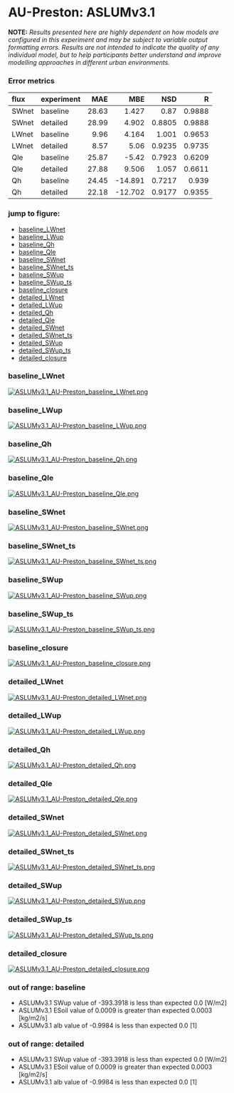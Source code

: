 # AU-Preston: ASLUMv3.1

**NOTE:** *Results presented here are highly dependent on how models are configured in this experiment and may be subject to variable output formatting errors. Results are not intended to indicate the quality of any individual model, but to help participants better understand and improve modelling approaches in different urban environments.*

### Error metrics
| flux   | experiment   |   MAE |     MBE |    NSD |      R |
|:-------|:-------------|------:|--------:|-------:|-------:|
| SWnet  | baseline     | 28.63 |   1.427 | 0.87   | 0.9888 |
| SWnet  | detailed     | 28.99 |   4.902 | 0.8805 | 0.9888 |
| LWnet  | baseline     |  9.96 |   4.164 | 1.001  | 0.9653 |
| LWnet  | detailed     |  8.57 |   5.06  | 0.9235 | 0.9735 |
| Qle    | baseline     | 25.87 |  -5.42  | 0.7923 | 0.6209 |
| Qle    | detailed     | 27.88 |   9.506 | 1.057  | 0.6611 |
| Qh     | baseline     | 24.45 | -14.891 | 0.7217 | 0.939  |
| Qh     | detailed     | 22.18 | -12.702 | 0.9177 | 0.9355 |

### jump to figure:
 - [baseline_LWnet](#baseline_lwnet)
 - [baseline_LWup](#baseline_lwup)
 - [baseline_Qh](#baseline_qh)
 - [baseline_Qle](#baseline_qle)
 - [baseline_SWnet](#baseline_swnet)
 - [baseline_SWnet_ts](#baseline_swnet_ts)
 - [baseline_SWup](#baseline_swup)
 - [baseline_SWup_ts](#baseline_swup_ts)
 - [baseline_closure](#baseline_closure)
 - [detailed_LWnet](#detailed_lwnet)
 - [detailed_LWup](#detailed_lwup)
 - [detailed_Qh](#detailed_qh)
 - [detailed_Qle](#detailed_qle)
 - [detailed_SWnet](#detailed_swnet)
 - [detailed_SWnet_ts](#detailed_swnet_ts)
 - [detailed_SWup](#detailed_swup)
 - [detailed_SWup_ts](#detailed_swup_ts)
 - [detailed_closure](#detailed_closure)

### <a name="baseline_lwnet"></a>baseline_LWnet
[![ASLUMv3.1_AU-Preston_baseline_LWnet.png](ASLUMv3.1_AU-Preston_baseline_LWnet.png)](ASLUMv3.1_AU-Preston_baseline_LWnet.png)

### <a name="baseline_lwup"></a>baseline_LWup
[![ASLUMv3.1_AU-Preston_baseline_LWup.png](ASLUMv3.1_AU-Preston_baseline_LWup.png)](ASLUMv3.1_AU-Preston_baseline_LWup.png)

### <a name="baseline_qh"></a>baseline_Qh
[![ASLUMv3.1_AU-Preston_baseline_Qh.png](ASLUMv3.1_AU-Preston_baseline_Qh.png)](ASLUMv3.1_AU-Preston_baseline_Qh.png)

### <a name="baseline_qle"></a>baseline_Qle
[![ASLUMv3.1_AU-Preston_baseline_Qle.png](ASLUMv3.1_AU-Preston_baseline_Qle.png)](ASLUMv3.1_AU-Preston_baseline_Qle.png)

### <a name="baseline_swnet"></a>baseline_SWnet
[![ASLUMv3.1_AU-Preston_baseline_SWnet.png](ASLUMv3.1_AU-Preston_baseline_SWnet.png)](ASLUMv3.1_AU-Preston_baseline_SWnet.png)

### <a name="baseline_swnet_ts"></a>baseline_SWnet_ts
[![ASLUMv3.1_AU-Preston_baseline_SWnet_ts.png](ASLUMv3.1_AU-Preston_baseline_SWnet_ts.png)](ASLUMv3.1_AU-Preston_baseline_SWnet_ts.png)

### <a name="baseline_swup"></a>baseline_SWup
[![ASLUMv3.1_AU-Preston_baseline_SWup.png](ASLUMv3.1_AU-Preston_baseline_SWup.png)](ASLUMv3.1_AU-Preston_baseline_SWup.png)

### <a name="baseline_swup_ts"></a>baseline_SWup_ts
[![ASLUMv3.1_AU-Preston_baseline_SWup_ts.png](ASLUMv3.1_AU-Preston_baseline_SWup_ts.png)](ASLUMv3.1_AU-Preston_baseline_SWup_ts.png)

### <a name="baseline_closure"></a>baseline_closure
[![ASLUMv3.1_AU-Preston_baseline_closure.png](ASLUMv3.1_AU-Preston_baseline_closure.png)](ASLUMv3.1_AU-Preston_baseline_closure.png)

### <a name="detailed_lwnet"></a>detailed_LWnet
[![ASLUMv3.1_AU-Preston_detailed_LWnet.png](ASLUMv3.1_AU-Preston_detailed_LWnet.png)](ASLUMv3.1_AU-Preston_detailed_LWnet.png)

### <a name="detailed_lwup"></a>detailed_LWup
[![ASLUMv3.1_AU-Preston_detailed_LWup.png](ASLUMv3.1_AU-Preston_detailed_LWup.png)](ASLUMv3.1_AU-Preston_detailed_LWup.png)

### <a name="detailed_qh"></a>detailed_Qh
[![ASLUMv3.1_AU-Preston_detailed_Qh.png](ASLUMv3.1_AU-Preston_detailed_Qh.png)](ASLUMv3.1_AU-Preston_detailed_Qh.png)

### <a name="detailed_qle"></a>detailed_Qle
[![ASLUMv3.1_AU-Preston_detailed_Qle.png](ASLUMv3.1_AU-Preston_detailed_Qle.png)](ASLUMv3.1_AU-Preston_detailed_Qle.png)

### <a name="detailed_swnet"></a>detailed_SWnet
[![ASLUMv3.1_AU-Preston_detailed_SWnet.png](ASLUMv3.1_AU-Preston_detailed_SWnet.png)](ASLUMv3.1_AU-Preston_detailed_SWnet.png)

### <a name="detailed_swnet_ts"></a>detailed_SWnet_ts
[![ASLUMv3.1_AU-Preston_detailed_SWnet_ts.png](ASLUMv3.1_AU-Preston_detailed_SWnet_ts.png)](ASLUMv3.1_AU-Preston_detailed_SWnet_ts.png)

### <a name="detailed_swup"></a>detailed_SWup
[![ASLUMv3.1_AU-Preston_detailed_SWup.png](ASLUMv3.1_AU-Preston_detailed_SWup.png)](ASLUMv3.1_AU-Preston_detailed_SWup.png)

### <a name="detailed_swup_ts"></a>detailed_SWup_ts
[![ASLUMv3.1_AU-Preston_detailed_SWup_ts.png](ASLUMv3.1_AU-Preston_detailed_SWup_ts.png)](ASLUMv3.1_AU-Preston_detailed_SWup_ts.png)

### <a name="detailed_closure"></a>detailed_closure
[![ASLUMv3.1_AU-Preston_detailed_closure.png](ASLUMv3.1_AU-Preston_detailed_closure.png)](ASLUMv3.1_AU-Preston_detailed_closure.png)

### out of range: baseline

 - ASLUMv3.1 SWup value of -393.3918 is less than expected 0.0 [W/m2]
 - ASLUMv3.1 ESoil value of 0.0009 is greater than expected 0.0003 [kg/m2/s]
 - ASLUMv3.1 alb value of -0.9984 is less than expected 0.0 [1]

### out of range: detailed

 - ASLUMv3.1 SWup value of -393.3918 is less than expected 0.0 [W/m2]
 - ASLUMv3.1 ESoil value of 0.0009 is greater than expected 0.0003 [kg/m2/s]
 - ASLUMv3.1 alb value of -0.9984 is less than expected 0.0 [1]

